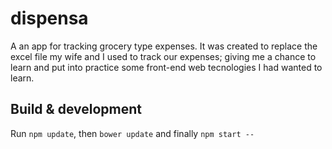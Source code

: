 # dispensa

A an app for tracking grocery type expenses.  It was created to replace the excel file my wife and I used to track our expenses; giving me a chance to learn and put into practice some front-end web tecnologies I had wanted to learn.

## Build & development

Run `npm update`, then `bower update` and finally `npm start --` 
